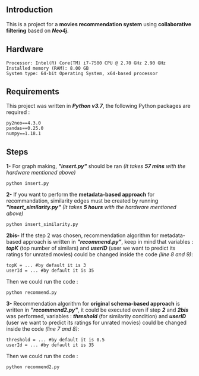 ## Introduction

This is a project for a **movies recommendation system** using **collaborative filtering** based on ***Neo4j***.

## Hardware
```
Processor: Intel(R) Core(TM) i7-7500 CPU @ 2.70 GHz 2.90 GHz
Installed memory (RAM): 8.00 GB
System type: 64-bit Operating System, x64-based processor
```

## Requirements

This project was written in ***Python v3.7***, the following Python packages are required :
```
py2neo==4.3.0
pandas==0.25.0
numpy==1.18.1
```

## Steps

**1-** For graph making, ***"insert.py"*** should be ran *(It takes* ***57 mins*** *with the hardware mentioned above)*
```
python insert.py
```

**2-** If you want to perform the **metadata-based approach** for recommandation, similarity edges must be created by running ***"insert_similarity.py"*** *(It takes* ***5 hours*** *with the hardware mentioned above)*
```
python insert_similarity.py
```

**2bis-** If the step 2 was chosen, recommendation algorithm for metadata-based approach is written in ***"recommend.py"***, keep in mind that variables : ***topK*** (top number of similars) and ***userID*** (user we want to predict its ratings for unrated movies) could be changed inside the code *(line 8 and 9)*:
```
topK = ... #by default it is 3
userId = ... #by default it is 35
```
Then we could run the code :
```
python recommend.py
```

**3-** Recommendation algorithm for **original schema-based approach** is written in ***"recommend2.py"***, it could be executed even if step ***2*** and ***2bis*** was performed, variables : ***threshold*** (for similarity condition) and ***userID*** (user we want to predict its ratings for unrated movies) could be changed inside the code *(line 7 and 8)*:
```
threshold = ... #by default it is 0.5
userId = ... #by default it is 35
```
Then we could run the code :
```
python recommend2.py
```
